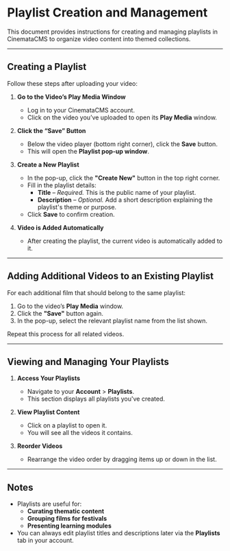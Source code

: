 # Playlist Creation and Management

This document provides instructions for creating and managing playlists in CinemataCMS to organize video content into themed collections.

---

## Creating a Playlist

Follow these steps after uploading your video:

1. **Go to the Video’s Play Media Window**  
   - Log in to your CinemataCMS account.  
   - Click on the video you’ve uploaded to open its **Play Media** window.

2. **Click the “Save” Button**  
   - Below the video player (bottom right corner), click the **Save** button.  
   - This will open the **Playlist pop-up window**.

3. **Create a New Playlist**  
   - In the pop-up, click the **"Create New"** button in the top right corner.  
   - Fill in the playlist details:
     - **Title** – *Required.* This is the public name of your playlist.
     - **Description** – *Optional.* Add a short description explaining the playlist's theme or purpose.
   - Click **Save** to confirm creation.

4. **Video is Added Automatically**  
   - After creating the playlist, the current video is automatically added to it.

---

## Adding Additional Videos to an Existing Playlist

For each additional film that should belong to the same playlist:

1. Go to the video’s **Play Media** window.
2. Click the **"Save"** button again.
3. In the pop-up, select the relevant playlist name from the list shown.

Repeat this process for all related videos.

---

## Viewing and Managing Your Playlists

1. **Access Your Playlists**  
   - Navigate to your **Account** > **Playlists**.
   - This section displays all playlists you've created.

2. **View Playlist Content**  
   - Click on a playlist to open it.
   - You will see all the videos it contains.

3. **Reorder Videos**  
   - Rearrange the video order by dragging items up or down in the list.

---

## Notes

- Playlists are useful for:
  - **Curating thematic content**
  - **Grouping films for festivals**
  - **Presenting learning modules**
- You can always edit playlist titles and descriptions later via the **Playlists** tab in your account.
